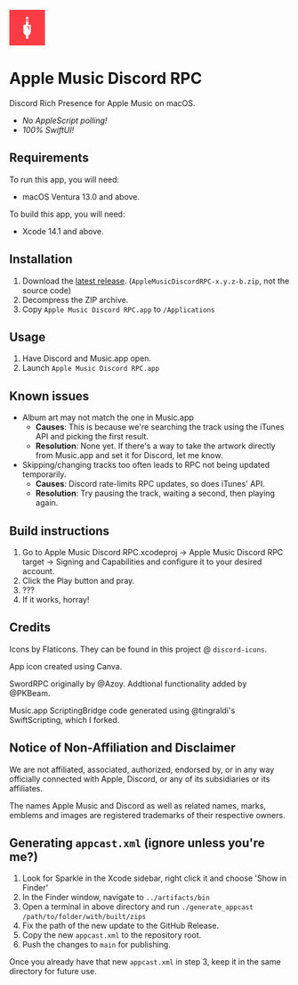 ![Apple Music Discord RPC icon](/icon-resized.png)

# Apple Music Discord RPC
Discord Rich Presence for Apple Music on macOS.

- *No AppleScript polling!*
- *100% SwiftUI!*

## Requirements
To run this app, you will need:
- macOS Ventura 13.0 and above.

To build this app, you will need:
- Xcode 14.1 and above.

## Installation
1. Download the [latest release](https://github.com/jkelol111/AppleMusicDiscordRPC/releases/latest). (`AppleMusicDiscordRPC-x.y.z-b.zip`, not the source code)
2. Decompress the ZIP archive.
3. Copy `Apple Music Discord RPC.app` to `/Applications`

## Usage
1. Have Discord and Music.app open.
2. Launch `Apple Music Discord RPC.app`

## Known issues
- Album art may not match the one in Music.app
  - **Causes**: This is because we're searching the track using the iTunes API and picking the first result.
  - **Resolution**: None yet. If there's a way to take the artwork directly from Music.app and set it for Discord, let me know.
- Skipping/changing tracks too often leads to RPC not being updated temporarily.
  - **Causes**: Discord rate-limits RPC updates, so does iTunes' API.
  - **Resolution**: Try pausing the track, waiting a second, then playing again.

## Build instructions
1. Go to Apple Music Discord RPC.xcodeproj ->  Apple Music Discord RPC target -> Signing and Capabilities and configure it to your desired account.
2. Click the Play button and pray.
3. ???
4. If it works, horray!

## Credits
Icons by Flaticons. They can be found in this project @ `discord-icons`.

App icon created using Canva.

SwordRPC originally by @Azoy. Addtional functionality added by @PKBeam.

Music.app ScriptingBridge code generated using @tingraldi's SwiftScripting, which I forked.

## Notice of Non-Affiliation and Disclaimer
We are not affiliated, associated, authorized, endorsed by, or in any way officially connected with Apple, Discord, or any of its subsidiaries or its affiliates.

The names Apple Music and Discord as well as related names, marks, emblems and images are registered trademarks of their respective owners.

## Generating `appcast.xml` (ignore unless you're me?)
1. Look for Sparkle in the Xcode sidebar, right click it and choose 'Show in Finder'
2. In the Finder window, navigate to `../artifacts/bin`
3. Open a terminal in above directory and run `./generate_appcast /path/to/folder/with/built/zips`
4. Fix the path of the new update to the GitHub Release.
5. Copy the new `appcast.xml` to the repository root.
6. Push the changes to `main` for publishing.

Once you already have that new `appcast.xml` in step 3, keep it in the same directory for future use.
